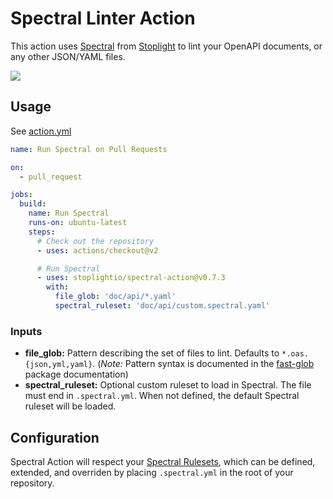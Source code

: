 # Spectral Linter Action

This action uses [Spectral](https://github.com/stoplightio/spectral) from [Stoplight](https://stoplight.io/) to lint your OpenAPI documents, or any other JSON/YAML files.

![](./image.png)

## Usage

See [action.yml](action.yml)

```yaml
name: Run Spectral on Pull Requests

on:
  - pull_request

jobs:
  build:
    name: Run Spectral
    runs-on: ubuntu-latest
    steps:
      # Check out the repository
      - uses: actions/checkout@v2

      # Run Spectral
      - uses: stoplightio/spectral-action@v0.7.3
        with:
          file_glob: 'doc/api/*.yaml'
          spectral_ruleset: 'doc/api/custom.spectral.yaml'
```

### Inputs

- **file_glob:** Pattern describing the set of files to lint. Defaults to `*.oas.{json,yml,yaml}`. (_Note:_ Pattern syntax is documented in the [fast-glob](https://www.npmjs.com/package/fast-glob) package documentation)
- **spectral_ruleset:** Optional custom ruleset to load in Spectral. The file must end in `.spectral.yml`. When not defined, the default Spectral ruleset will be loaded.

## Configuration

Spectral Action will respect your [Spectral Rulesets](https://stoplight.io/p/docs/gh/stoplightio/spectral/docs/getting-started/rulesets.md), which can be defined, extended, and overriden by placing `.spectral.yml` in the root of your repository.
